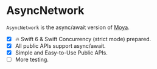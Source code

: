 # AsyncNetwork

`AsyncNetwork` is the async/await version of [Moya](https://github.com/Moya/Moya).

- [x] 🔥 Swift 6 & Swift Concurrency (strict mode) prepared.
- [x] All public APIs support async/await.
- [x] Simple and Easy-to-Use Public APIs.
- [ ] More testing.
